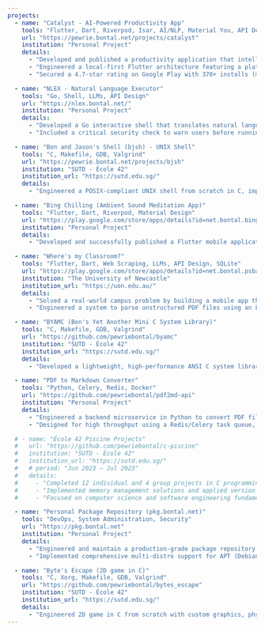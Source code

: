```yaml
---
projects:
  - name: "Catalyst - AI-Powered Productivity App"
    tools: "Flutter, Dart, Riverpod, Isar, AI/NLP, Material You, API Design"
    url: "https://pewrie.bontal.net/projects/catalyst"
    institution: "Personal Project"
    details:
      - "Developed and published a productivity application that intelligently transforms natural language into structured, actionable priorities using an AI engine and the Eisenhower Matrix."
      - "Engineered a local-first Flutter architecture featuring a platform-adaptive UI for distinct desktop and mobile experiences, powered by a modular AI service with multiple API providers and a rule-based offline engine."
      - "Secured a 4.7-star rating on Google Play with 370+ installs (mobile and desktop) within one week. Maintained high stability with a near-zero crash rate across Desktop & Android devices while acquiring users in over 15 countries."

  - name: "NLEX - Natural Language Executor"
    tools: "Go, Shell, LLMs, API Design"
    url: "https://nlex.bontal.net/"
    institution: "Personal Project"
    details:
      - "Developed a Go interactive shell that translates natural language text into executable shell commands."
      - "Included a critical security check to warn users before running potentially destructive commands (eg. sudo rm -rf /* --no-preserve-root)."

  - name: "Bon and Jason's Shell (bjsh) - UNIX Shell"
    tools: "C, Makefile, GDB, Valgrind"
    url: "https://pewrie.bontal.net/projects/bjsh"
    institution: "SUTD - École 42"
    institution_url: "https://sutd.edu.sg/"
    details:
      - "Engineered a POSIX-compliant UNIX shell from scratch in C, implementing the full command pipeline, I/O redirection, piping, signal handling, and job control; optimized for high reliability and performance via comprehensive testing and benchmarking."

  - name: "Bing Chilling (Ambient Sound Meditation App)"
    tools: "Flutter, Dart, Riverpod, Material Design"
    url: "https://play.google.com/store/apps/details?id=net.bontal.bingchilling"
    institution: "Personal Project"
    details:
      - "Developed and successfully published a Flutter mobile application delivering customizable ambient sounds with background audio playback, designed to aid relaxation and focus, utilizing Riverpod for state management."

  - name: "Where's my Classroom?"
    tools: "Flutter, Dart, Web Scraping, LLMs, API Design, SQLite"
    url: "https://play.google.com/store/apps/details?id=net.bontal.psba.whereismyclassroom"
    institution: "The University of Newcastle"
    institution_url: "https://uon.edu.au/"
    details:
      - "Solved a real-world campus problem by building a mobile app that replaced a confusing and inefficient timetable system of scattered PDFs and websites."
      - "Engineered a system to parse unstructured PDF files using an LLM, delivering a unified, real-time schedule with offline caching and push notifications."

  - name: "BYAMC (Bon's Yet Another Mini C System Library)"
    tools: "C, Makefile, GDB, Valgrind"
    url: "https://github.com/pewriebontal/byamc"
    institution: "SUTD - École 42"
    institution_url: "https://sutd.edu.sg/"
    details:
      - "Developed a lightweight, high-performance ANSI C system library providing core functionalities (string manipulation, memory allocation, I/O, math, list operations), achieving an 8% performance improvement in bzero over standard libc."

  - name: "PDF to Markdown Converter"
    tools: "Python, Celery, Redis, Docker"
    url: "https://github.com/pewriebontal/pdf2md-api"
    institution: "Personal Project"
    details:
      - "Engineered a backend microservice in Python to convert PDF files. Implemented hash-based caching to reduce redundant file processing by 90%."
      - "Designed for high throughput using a Redis/Celery task queue, achieving 3x the performance of synchronous methods."

  # - name: "École 42 Piscine Projects"
  #   url: "https://github.com/pewriebontal/c-piscine"
  #   institution: "SUTD - École 42"
  #   institution_url: "https://sutd.edu.sg/"
  #   # period: "Jun 2023 – Jul 2023"
  #   details:
  #     - "Completed 12 individual and 4 group projects in C programming, Linux system administration, and shell scripting during the intensive Piscine bootcamp"
  #     - "Implemented memory management solutions and applied version control with Git in a peer-evaluated environment."
  #     - "Focused on computer science and software engineering fundamentals through hands-on C programming challenges."

  - name: "Personal Package Repository (pkg.bontal.net)"
    tools: "DevOps, System Administration, Security"
    url: "https://pkg.bontal.net"
    institution: "Personal Project"
    details:
      - "Engineered and maintain a production-grade package repository from a bare-metal Linux server, serving GPG-signed packages for custom tools like Catalyst and NLEX."
      - "Implemented comprehensive multi-distro support for APT (Debian/Ubuntu), DNF/YUM (Fedora/RHEL), Zypper (openSUSE), and Pacman (Arch Linux) repositories."

  - name: "Byte's Escape (2D game in C)"
    tools: "C, Xorg, Makefile, GDB, Valgrind"
    url: "https://github.com/pewriebontal/bytes_escape"
    institution: "SUTD - École 42"
    institution_url: "https://sutd.edu.sg/"
    details:
      - "Engineered 2D game in C from scratch with custom graphics, physics, and DFS for map validation."
---
```

